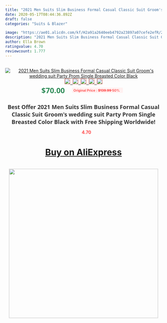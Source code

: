 ```yaml
---
title: "2021 Men Suits Slim Business Formal Casual Classic Suit Groom's wedding suit Party Prom Single Breasted Color Black"
date: 2020-05-17T08:44:36.892Z
draft: false
categories: "Suits & Blazer"

image: "https://ae01.alicdn.com/kf/H2a91a2640eeb4792a23897a07cefe2efR/2021-Men-Suits-Slim-Business-Formal-Casual-Classic-Suit-Groom-s-wedding-suit-Party-Prom-Single.jpg"
description: "2021 Men Suits Slim Business Formal Casual Classic Suit Groom's wedding suit Party Prom Single Breasted Color Black"
author: Ella Brown
ratingvalue: 4.70
reviewcount: 1.777
---
```

<br>
<div style="text-align: center;">
<a href="https://s.click.aliexpress.com/e/_AWHkzJ" target="_blank" rel="nofollow noopener noreferrer"><img alt="2021 Men Suits Slim Business Formal Casual Classic Suit Groom's wedding suit Party Prom Single Breasted Color Black" class="magnifier-image" src="https://ae01.alicdn.com/kf/H2a91a2640eeb4792a23897a07cefe2efR/2021-Men-Suits-Slim-Business-Formal-Casual-Classic-Suit-Groom-s-wedding-suit-Party-Prom-Single.jpg_640x640.jpg">
<br>
<img style="border:1px solid salmon" src="https://ae01.alicdn.com/kf/H2a91a2640eeb4792a23897a07cefe2efR/2021-Men-Suits-Slim-Business-Formal-Casual-Classic-Suit-Groom-s-wedding-suit-Party-Prom-Single.jpg_120x120.jpg">&nbsp;&nbsp;<img style="border:1px solid salmon" src="https://ae01.alicdn.com/kf/Hf80aaf213b0944d0abf4400f9bae1c949/2021-Men-Suits-Slim-Business-Formal-Casual-Classic-Suit-Groom-s-wedding-suit-Party-Prom-Single.jpg_120x120.jpg">&nbsp;&nbsp;<img style="border:1px solid salmon" src="https://ae01.alicdn.com/kf/H8493ce97f2b542fcb169d63c9a71be329/2021-Men-Suits-Slim-Business-Formal-Casual-Classic-Suit-Groom-s-wedding-suit-Party-Prom-Single.jpg_120x120.jpg">&nbsp;&nbsp;<img style="border:1px solid salmon" src="https://ae01.alicdn.com/kf/H213b9655b06247ce9c45114dd5ccd65d8/2021-Men-Suits-Slim-Business-Formal-Casual-Classic-Suit-Groom-s-wedding-suit-Party-Prom-Single.jpg_120x120.jpg">&nbsp;&nbsp;<img style="border:1px solid salmon" src="https://ae01.alicdn.com/kf/H67436806b55b4b4790e38228d5a3b20a3/2021-Men-Suits-Slim-Business-Formal-Casual-Classic-Suit-Groom-s-wedding-suit-Party-Prom-Single.jpg_120x120.jpg"></a></div><br0>
<div style="text-align: center;"><span style="background-color: white; border: 0px; box-sizing: border-box; color: seagreen; display: inline-block; font-family: &quot;open sans&quot; , &quot;arial&quot; , &quot;helvetica&quot; , sans-serif , &quot;heiti&quot;; font-size: 24px; font-stretch: inherit; font-weight: 700; line-height: inherit; margin: 0px 10px 0px 0px; padding: 0px; vertical-align: middle;">$70.00 </span>
<span style="background: rgb(255 , 241 , 241); border-radius: 3px; border: 0px; box-sizing: border-box; color: #ff4747; display: inline-block; font-family: inherit; font-size: 12px; font-stretch: inherit; font-style: inherit; font-variant: inherit; font-weight: 600; line-height: inherit; margin: 0px; padding: 2px 5px; transform: scale(0.9); vertical-align: middle;">Original Price : <b style="text-decoration: line-through;">$139.99 </b> 50%&nbsp;&nbsp;</span></div>
<h1 style="color: #333333; display: inline-block; font-family: &quot;open sans&quot; , &quot;arial&quot; , &quot;helvetica&quot; , sans-serif , &quot;heiti&quot;; font-size: 18px; font-stretch: inherit; font-weight: 700; text-align: center;">Best Offer 2021 Men Suits Slim Business Formal Casual Classic Suit Groom's wedding suit Party Prom Single Breasted Color Black with Free Shipping Worldwide!</h1>
<div style="color: #ff4747; text-align: center;">
<img src="https://4.bp.blogspot.com/-M0ZcTcb-5uY/XleCXlxnR4I/AAAAAAAAAEc/OrjgMkXV1oMQFaCRZj5HQwOCBcu3w1FegCPcBGAYYCw/s1600/star.png" style="height: 15px;">&nbsp;<b>4.70</b></div>
<div class="button_cont" align="center"><a class="buynow_a" href="https://s.click.aliexpress.com/e/_AWHkzJ" target="_blank" rel="nofollow noopener noreferrer"><H1>Buy on AliExpress</H1></a></div><br>
<div class="separator" style="clear: both; text-align: center;">
<img src="https://lh3.googleusercontent.com/-pTy5HemUv9M/XlePHvY0dAI/AAAAAAAAAE4/0nX5iRUoIWY8eMW9Dpxeirr157OZliDIgCLcBGAsYHQ/s1600/badge.gif" width="480">
</div>
